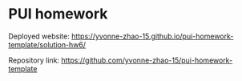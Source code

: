 # PUI homework

Deployed website: https://yvonne-zhao-15.github.io/pui-homework-template/solution-hw6/

Repository link: https://github.com/yvonne-zhao-15/pui-homework-template
